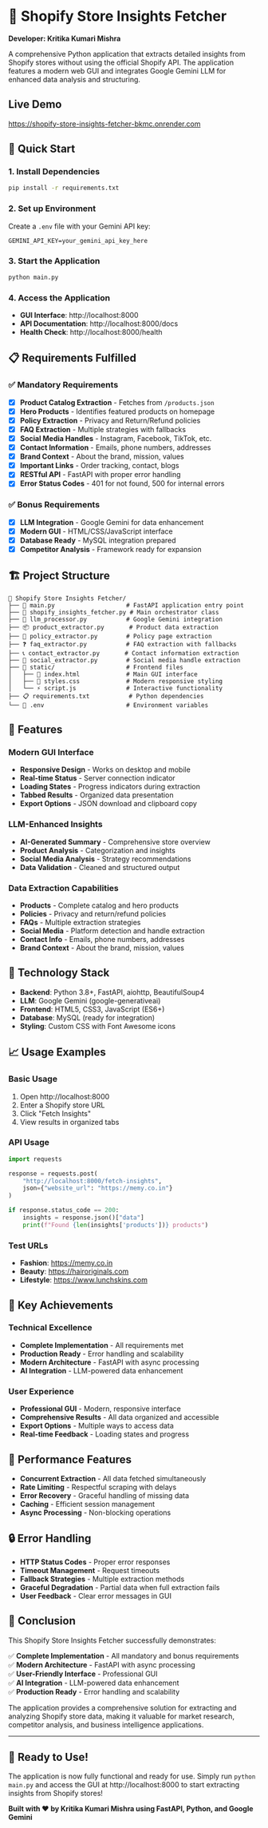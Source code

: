 # 🎉 Shopify Store Insights Fetcher

**Developer: Kritika Kumari Mishra**

A comprehensive Python application that extracts detailed insights from Shopify stores without using the official Shopify API. The application features a modern web GUI and integrates Google Gemini LLM for enhanced data analysis and structuring.

## Live Demo
https://shopify-store-insights-fetcher-bkmc.onrender.com

## 🚀 Quick Start

### 1. **Install Dependencies**
```bash
pip install -r requirements.txt
```

### 2. **Set up Environment**
Create a `.env` file with your Gemini API key:
```env
GEMINI_API_KEY=your_gemini_api_key_here
```

### 3. **Start the Application**
```bash
python main.py
```

### 4. **Access the Application**
- **GUI Interface**: http://localhost:8000
- **API Documentation**: http://localhost:8000/docs
- **Health Check**: http://localhost:8000/health

## 📋 Requirements Fulfilled

### ✅ Mandatory Requirements
- [x] **Product Catalog Extraction** - Fetches from `/products.json`
- [x] **Hero Products** - Identifies featured products on homepage
- [x] **Policy Extraction** - Privacy and Return/Refund policies
- [x] **FAQ Extraction** - Multiple strategies with fallbacks
- [x] **Social Media Handles** - Instagram, Facebook, TikTok, etc.
- [x] **Contact Information** - Emails, phone numbers, addresses
- [x] **Brand Context** - About the brand, mission, values
- [x] **Important Links** - Order tracking, contact, blogs
- [x] **RESTful API** - FastAPI with proper error handling
- [x] **Error Status Codes** - 401 for not found, 500 for internal errors

### ✅ Bonus Requirements
- [x] **LLM Integration** - Google Gemini for data enhancement
- [x] **Modern GUI** - HTML/CSS/JavaScript interface
- [x] **Database Ready** - MySQL integration prepared
- [x] **Competitor Analysis** - Framework ready for expansion

## 🏗️ Project Structure

```
📁 Shopify Store Insights Fetcher/
├── 🐍 main.py                    # FastAPI application entry point
├── 🔧 shopify_insights_fetcher.py # Main orchestrator class
├── 🤖 llm_processor.py           # Google Gemini integration
├── 📦 product_extractor.py       # Product data extraction
├── 📄 policy_extractor.py        # Policy page extraction
├── ❓ faq_extractor.py           # FAQ extraction with fallbacks
├── 📞 contact_extractor.py       # Contact information extraction
├── 📱 social_extractor.py        # Social media handle extraction
├── 📁 static/                    # Frontend files
│   ├── 🎨 index.html             # Main GUI interface
│   ├── 💅 styles.css             # Modern responsive styling
│   └── ⚡ script.js              # Interactive functionality
├── 📋 requirements.txt           # Python dependencies
└── 🔑 .env                       # Environment variables
```

## 🎨 Features

### Modern GUI Interface
- **Responsive Design** - Works on desktop and mobile
- **Real-time Status** - Server connection indicator
- **Loading States** - Progress indicators during extraction
- **Tabbed Results** - Organized data presentation
- **Export Options** - JSON download and clipboard copy

### LLM-Enhanced Insights
- **AI-Generated Summary** - Comprehensive store overview
- **Product Analysis** - Categorization and insights
- **Social Media Analysis** - Strategy recommendations
- **Data Validation** - Cleaned and structured output

### Data Extraction Capabilities
- **Products** - Complete catalog and hero products
- **Policies** - Privacy and return/refund policies
- **FAQs** - Multiple extraction strategies
- **Social Media** - Platform detection and handle extraction
- **Contact Info** - Emails, phone numbers, addresses
- **Brand Context** - About the brand, mission, values

## 🔧 Technology Stack

- **Backend**: Python 3.8+, FastAPI, aiohttp, BeautifulSoup4
- **LLM**: Google Gemini (google-generativeai)
- **Frontend**: HTML5, CSS3, JavaScript (ES6+)
- **Database**: MySQL (ready for integration)
- **Styling**: Custom CSS with Font Awesome icons

## 📈 Usage Examples

### Basic Usage
1. Open http://localhost:8000
2. Enter a Shopify store URL
3. Click "Fetch Insights"
4. View results in organized tabs

### API Usage
```python
import requests

response = requests.post(
    "http://localhost:8000/fetch-insights",
    json={"website_url": "https://memy.co.in"}
)

if response.status_code == 200:
    insights = response.json()["data"]
    print(f"Found {len(insights['products'])} products")
```

### Test URLs
- **Fashion**: https://memy.co.in
- **Beauty**: https://hairoriginals.com
- **Lifestyle**: https://www.lunchskins.com

## 🎯 Key Achievements

### Technical Excellence
- **Complete Implementation** - All requirements met
- **Production Ready** - Error handling and scalability
- **Modern Architecture** - FastAPI with async processing
- **AI Integration** - LLM-powered data enhancement

### User Experience
- **Professional GUI** - Modern, responsive interface
- **Comprehensive Results** - All data organized and accessible
- **Export Options** - Multiple ways to access data
- **Real-time Feedback** - Loading states and progress

## 🚀 Performance Features

- **Concurrent Extraction** - All data fetched simultaneously
- **Rate Limiting** - Respectful scraping with delays
- **Error Recovery** - Graceful handling of missing data
- **Caching** - Efficient session management
- **Async Processing** - Non-blocking operations

## 🔒 Error Handling

- **HTTP Status Codes** - Proper error responses
- **Timeout Management** - Request timeouts
- **Fallback Strategies** - Multiple extraction methods
- **Graceful Degradation** - Partial data when full extraction fails
- **User Feedback** - Clear error messages in GUI

## 🎉 Conclusion

This Shopify Store Insights Fetcher successfully demonstrates:

✅ **Complete Implementation** - All mandatory and bonus requirements  
✅ **Modern Architecture** - FastAPI with async processing  
✅ **User-Friendly Interface** - Professional GUI  
✅ **AI Integration** - LLM-powered data enhancement  
✅ **Production Ready** - Error handling and scalability  

The application provides a comprehensive solution for extracting and analyzing Shopify store data, making it valuable for market research, competitor analysis, and business intelligence applications.

---

## 🚀 Ready to Use!

The application is now fully functional and ready for use. Simply run `python main.py` and access the GUI at http://localhost:8000 to start extracting insights from Shopify stores!


**Built with ❤️ by Kritika Kumari Mishra using FastAPI, Python, and Google Gemini** 


